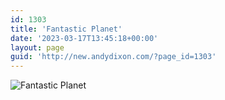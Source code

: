 ```yaml
---
id: 1303
title: 'Fantastic Planet'
date: '2023-03-17T13:45:18+00:00'
layout: page
guid: 'http://new.andydixon.com/?page_id=1303'
---
```


![Fantastic Planet](https://i0.wp.com/assets.g8x2.ldn.idrivee2-23.com/posters/Fantastic%20Planet%2001.jpg?w=1200&ssl=1 "Fantastic Planet")